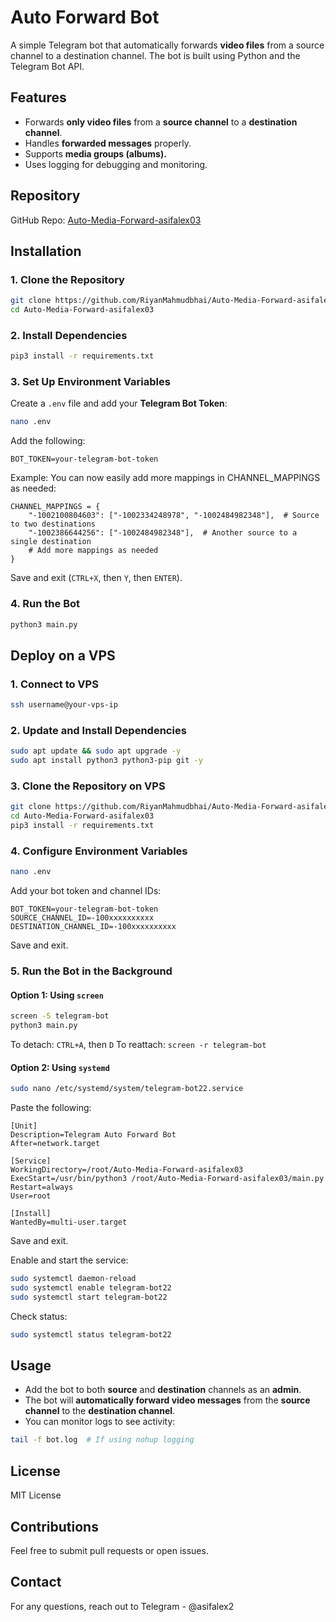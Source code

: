 # Auto Forward Bot

A simple Telegram bot that automatically forwards **video files** from a source channel to a destination channel. The bot is built using Python and the Telegram Bot API.

## Features
- Forwards **only video files** from a **source channel** to a **destination channel**.
- Handles **forwarded messages** properly.
- Supports **media groups (albums).**
- Uses logging for debugging and monitoring.

## Repository
GitHub Repo: [Auto-Media-Forward-asifalex03](https://github.com/RiyanMahmudbhai/Auto-Media-Forward-asifalex03)

## Installation

### 1. Clone the Repository
```sh
git clone https://github.com/RiyanMahmudbhai/Auto-Media-Forward-asifalex03.git
cd Auto-Media-Forward-asifalex03
```

### 2. Install Dependencies
```sh
pip3 install -r requirements.txt
```

### 3. Set Up Environment Variables
Create a `.env` file and add your **Telegram Bot Token**:
```sh
nano .env
```
Add the following:
```
BOT_TOKEN=your-telegram-bot-token
```
Example:
You can now easily add more mappings in CHANNEL_MAPPINGS as needed:

```
CHANNEL_MAPPINGS = {
    "-1002100804603": ["-1002334248978", "-1002484982348"],  # Source to two destinations
    "-1002386644256": ["-1002484982348"],  # Another source to a single destination
    # Add more mappings as needed
}
```
Save and exit (`CTRL+X`, then `Y`, then `ENTER`).

### 4. Run the Bot
```sh
python3 main.py
```

## Deploy on a VPS
### 1. Connect to VPS
```sh
ssh username@your-vps-ip
```

### 2. Update and Install Dependencies
```sh
sudo apt update && sudo apt upgrade -y
sudo apt install python3 python3-pip git -y
```

### 3. Clone the Repository on VPS
```sh
git clone https://github.com/RiyanMahmudbhai/Auto-Media-Forward-asifalex03.git
cd Auto-Media-Forward-asifalex03
pip3 install -r requirements.txt
```

### 4. Configure Environment Variables
```sh
nano .env
```
Add your bot token and channel IDs:
```
BOT_TOKEN=your-telegram-bot-token
SOURCE_CHANNEL_ID=-100xxxxxxxxxx
DESTINATION_CHANNEL_ID=-100xxxxxxxxxx
```
Save and exit.

### 5. Run the Bot in the Background
#### Option 1: Using `screen`
```sh
screen -S telegram-bot
python3 main.py
```
To detach: `CTRL+A`, then `D`
To reattach: `screen -r telegram-bot`

#### Option 2: Using `systemd`
```sh
sudo nano /etc/systemd/system/telegram-bot22.service
```
Paste the following:
```
[Unit]
Description=Telegram Auto Forward Bot
After=network.target

[Service]
WorkingDirectory=/root/Auto-Media-Forward-asifalex03
ExecStart=/usr/bin/python3 /root/Auto-Media-Forward-asifalex03/main.py
Restart=always
User=root

[Install]
WantedBy=multi-user.target

```
Save and exit.

Enable and start the service:
```sh
sudo systemctl daemon-reload
sudo systemctl enable telegram-bot22
sudo systemctl start telegram-bot22
```
Check status:
```sh
sudo systemctl status telegram-bot22
```

## Usage
- Add the bot to both **source** and **destination** channels as an **admin**.
- The bot will **automatically forward video messages** from the **source channel** to the **destination channel**.
- You can monitor logs to see activity:
```sh
tail -f bot.log  # If using nohup logging
```

## License
MIT License

## Contributions
Feel free to submit pull requests or open issues.

## Contact
For any questions, reach out to Telegram - @asifalex2

